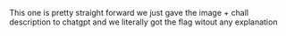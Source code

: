 This one is pretty straight forward we just gave the image + chall description to chatgpt and we literally got the flag witout any explanation
